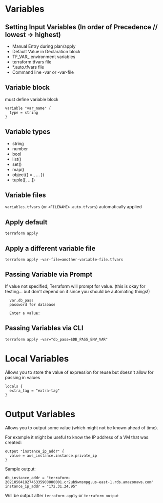 # Variables

## Setting Input Variables (In order of Precedence // lowest -> highest)

- Manual Entry during plan/apply
- Default Value in Declaration block
- TF_VAR_<name> environment variables
- terraform.tfvars file
- *.auto.tfvars file
- Command line -var or -var-file


## Variable block

must define variable block

```
variable "var_name" {
  type = string
}
```

## Variable types
- string
- number
- bool
- list(<TYPE>)
- set(<TYPE>)
- map(<TYPE>)
- object({<ATTR NAME> = <TYPE>, ... })
- tuple([<TYPE>, ...])

## Variable files
`variables.tfvars` (or `<FILENAME>.auto.tfvars`) automatically applied 

## Apply default
`terraform apply`

## Apply a different variable file
`terraform apply -var-file=another-variable-file.tfvars`

## Passing Variable via Prompt
If value not specified, Terraform will prompt for value. (this is okay for testing... but don't depend on it since you should be automating things!)
```
  var.db_pass
  password for database

  Enter a value:
```

## Passing Variables via CLI
`terraform apply -var="db_pass=$DB_PASS_ENV_VAR"`

# Local Variables

Allows you to store the value of expression for reuse but doesn't allow for passing in values 
```
locals {
  extra_tag = "extra-tag"
}
```

# Output Variables

Allows you to output some value  (which might not be known ahead of time).

For example it might be useful to know the IP address of a VM that was created:

```
output "instance_ip_addr" {
  value = aws_instance.instance.private_ip
}
```

Sample output:
```
db_instance_addr = "terraform-20210504182745335900000001.cr2ub9wmsmpg.us-east-1.rds.amazonaws.com"
instance_ip_addr = "172.31.24.95"
```

Will be output after `terraform apply` or `terraform output`

